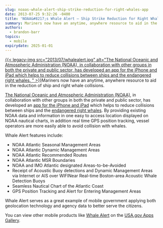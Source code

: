 ```yaml
---
slug: noaas-whale-alert-ship-strike-reduction-for-right-whales-app
date: 2013-07-25 9:32:26 -0400
title: 'NOAA&#8217;s Whale Alert – Ship Strike Reduction for Right Whales App'
summary: Mariners now have an anytime, anywhere resource to aid in the
authors:
  - brandon-barr
topics:
  - mobile
expirydate: 2025-01-01
---
```


[{{< legacy-img src="2013/07/whalealert.jpg" alt="The National Oceanic and Atmospheric Administration (NOAA), in collaboration with other groups in both the private and public sector, has developed an app for the iPhone and iPad which helps to reduce collisions between ships and the endangered right whales. " >}}](https://s3.amazonaws.com/digitalgov/_legacy-img/2013/07/whalealert.jpg)Mariners now have an anytime, anywhere resource to aid in the reduction of ship and right whale collisions.

[The National Oceanic and Atmospheric Administration (NOAA)](http://www.noaa.gov/), in collaboration with other groups in both the private and public sector, has developed an [app for the iPhone and iPad](https://itunes.apple.com/us/app/whale-alert-ship-strike-reduction/id511707112?mt=8) which helps to reduce collisions between ships and the [endangered right whales](http://www.nmfs.noaa.gov/pr/species/mammals/cetaceans/rightwhale_northatlantic.htm). By providing existing NOAA data and information in one easy to access location displayed on NOAA nautical charts, in addition real time GPS position tracking, vessel operators are more easily able to avoid collision with whales.

Whale Alert features include:

  * NOAA Atlantic Seasonal Management Areas
  * NOAA Atlantic Dynamic Management Areas
  * NOAA Atlantic Recommended Routes
  * NOAA Atlantic MSR Boundaries
  * NOAA and IMO Atlantic designated Areas-to-be-Avoided
  * Receipt of Acoustic Buoy detections and Dynamic Management Areas via Internet or AIS over WIFINear Real-time Boston-area Acoustic Whale Detection Buoys
  * Seamless Nautical Chart of the Atlantic Coast
  * GPS Position Tracking and Alert for Entering Management Areas

Whale Alert serves as a great example of mobile government applying both geolocation technology and agency data to better serve the citizens.

You can view other mobile products like [Whale Alert](http://stellwagen.noaa.gov/protect/whalealert.html) on the [USA.gov Apps Gallery](http://apps.usa.gov/).